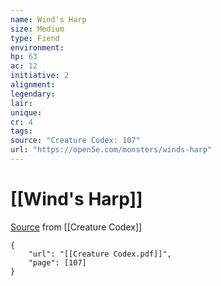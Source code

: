 ```yaml
---
name: Wind's Harp
size: Medium
type: Fiend
environment: 
hp: 63
ac: 12
initiative: 2
alignment: 
legendary: 
lair: 
unique: 
cr: 4
tags: 
source: "Creature Codex: 107"
url: "https://open5e.com/monsters/winds-harp"
---
```

# [[Wind's Harp]]

[Source](zotero://open-pdf/library/items/NTNKJRHG?page=107) from [[Creature Codex]]

```pdf
{
	"url": "[[Creature Codex.pdf]]",
	"page": [107]
}
```

